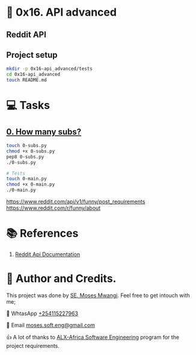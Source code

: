 # :book: 0x16. API advanced
## Reddit API


## Project setup
```bash
mkdir -p 0x16-api_advanced/tests
cd 0x16-api_advanced
touch README.md
```

# :computer: Tasks
## [0. How many subs?](0-subs.py)
```bash
touch 0-subs.py
chmod +x 0-subs.py
pep8 0-subs.py 
./0-subs.py

# Tests
touch 0-main.py
chmod +x 0-main.py
./0-main.py
```

https://www.reddit.com/api/v1/funny/post_requirements 
https://www.reddit.com/r/funny/about 

# :books: References
1. [Reddit Api Documentation](https://www.reddit.com/dev/api/)


# :man: Author and Credits.
This project was done by [SE. Moses Mwangi](https://github.com/MosesSoftEng). Feel free to get intouch with me;

:iphone: WhtasApp [+254115227963](https://wa.me/254115227963)

:email: Email [moses.soft.eng@gmail.com](mailto:moses.soft.eng@gmail.com)

:thumbsup: A lot of thanks to [ALX-Africa Software Engineering](https://www.alxafrica.com/) program for the project requirements.

